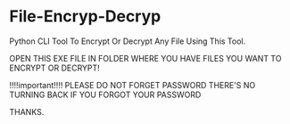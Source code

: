 # File-Encryp-Decryp
Python CLI Tool To Encrypt Or Decrypt Any File Using This Tool.

OPEN THIS EXE FILE
IN FOLDER WHERE YOU HAVE FILES YOU WANT TO ENCRYPT OR DECRYPT!


!!!!important!!!!
PLEASE DO NOT FORGET PASSWORD
	THERE'S NO TURNING BACK IF YOU FORGOT YOUR PASSWORD

THANKS.
